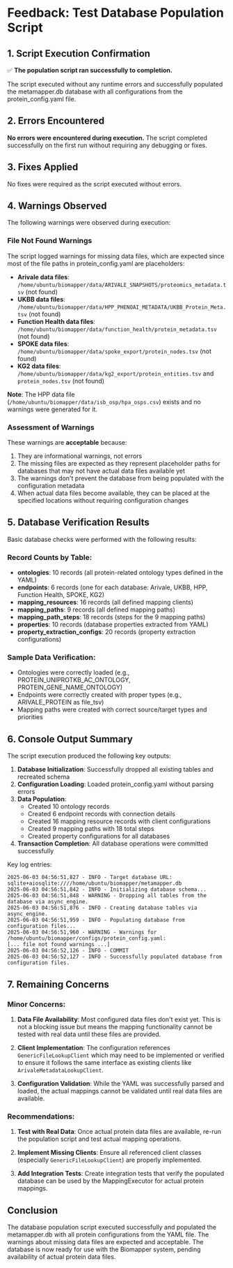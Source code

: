 # Feedback: Test Database Population Script

## 1. Script Execution Confirmation

✅ **The population script ran successfully to completion.**

The script executed without any runtime errors and successfully populated the metamapper.db database with all configurations from the protein_config.yaml file.

## 2. Errors Encountered

**No errors were encountered during execution.** The script completed successfully on the first run without requiring any debugging or fixes.

## 3. Fixes Applied

No fixes were required as the script executed without errors.

## 4. Warnings Observed

The following warnings were observed during execution:

### File Not Found Warnings

The script logged warnings for missing data files, which are expected since most of the file paths in protein_config.yaml are placeholders:

- **Arivale data files**: `/home/ubuntu/biomapper/data/ARIVALE_SNAPSHOTS/proteomics_metadata.tsv` (not found)
- **UKBB data files**: `/home/ubuntu/biomapper/data/HPP_PHENOAI_METADATA/UKBB_Protein_Meta.tsv` (not found)
- **Function Health data files**: `/home/ubuntu/biomapper/data/function_health/protein_metadata.tsv` (not found)
- **SPOKE data files**: `/home/ubuntu/biomapper/data/spoke_export/protein_nodes.tsv` (not found)
- **KG2 data files**: `/home/ubuntu/biomapper/data/kg2_export/protein_entities.tsv` and `protein_nodes.tsv` (not found)

**Note**: The HPP data file (`/home/ubuntu/biomapper/data/isb_osp/hpa_osps.csv`) exists and no warnings were generated for it.

### Assessment of Warnings

These warnings are **acceptable** because:
1. They are informational warnings, not errors
2. The missing files are expected as they represent placeholder paths for databases that may not have actual data files available yet
3. The warnings don't prevent the database from being populated with the configuration metadata
4. When actual data files become available, they can be placed at the specified locations without requiring configuration changes

## 5. Database Verification Results

Basic database checks were performed with the following results:

### Record Counts by Table:
- **ontologies**: 10 records (all protein-related ontology types defined in the YAML)
- **endpoints**: 6 records (one for each database: Arivale, UKBB, HPP, Function Health, SPOKE, KG2)
- **mapping_resources**: 16 records (all defined mapping clients)
- **mapping_paths**: 9 records (all defined mapping paths)
- **mapping_path_steps**: 18 records (steps for the 9 mapping paths)
- **properties**: 10 records (database properties extracted from YAML)
- **property_extraction_configs**: 20 records (property extraction configurations)

### Sample Data Verification:
- Ontologies were correctly loaded (e.g., PROTEIN_UNIPROTKB_AC_ONTOLOGY, PROTEIN_GENE_NAME_ONTOLOGY)
- Endpoints were correctly created with proper types (e.g., ARIVALE_PROTEIN as file_tsv)
- Mapping paths were created with correct source/target types and priorities

## 6. Console Output Summary

The script execution produced the following key outputs:

1. **Database Initialization**: Successfully dropped all existing tables and recreated schema
2. **Configuration Loading**: Loaded protein_config.yaml without parsing errors
3. **Data Population**: 
   - Created 10 ontology records
   - Created 6 endpoint records with connection details
   - Created 16 mapping resource records with client configurations
   - Created 9 mapping paths with 18 total steps
   - Created property configurations for all databases
4. **Transaction Completion**: All database operations were committed successfully

Key log entries:
```
2025-06-03 04:56:51,827 - INFO - Target database URL: sqlite+aiosqlite:////home/ubuntu/biomapper/metamapper.db
2025-06-03 04:56:51,842 - INFO - Initializing database schema...
2025-06-03 04:56:51,848 - WARNING - Dropping all tables from the database via async_engine.
2025-06-03 04:56:51,876 - INFO - Creating database tables via async_engine.
2025-06-03 04:56:51,959 - INFO - Populating database from configuration files...
2025-06-03 04:56:51,960 - WARNING - Warnings for /home/ubuntu/biomapper/configs/protein_config.yaml:
[... file not found warnings ...]
2025-06-03 04:56:52,126 - INFO - COMMIT
2025-06-03 04:56:52,127 - INFO - Successfully populated database from configuration files.
```

## 7. Remaining Concerns

### Minor Concerns:

1. **Data File Availability**: Most configured data files don't exist yet. This is not a blocking issue but means the mapping functionality cannot be tested with real data until these files are provided.

2. **Client Implementation**: The configuration references `GenericFileLookupClient` which may need to be implemented or verified to ensure it follows the same interface as existing clients like `ArivaleMetadataLookupClient`.

3. **Configuration Validation**: While the YAML was successfully parsed and loaded, the actual mappings cannot be validated until real data files are available.

### Recommendations:

1. **Test with Real Data**: Once actual protein data files are available, re-run the population script and test actual mapping operations.

2. **Implement Missing Clients**: Ensure all referenced client classes (especially `GenericFileLookupClient`) are properly implemented.

3. **Add Integration Tests**: Create integration tests that verify the populated database can be used by the MappingExecutor for actual protein mappings.

## Conclusion

The database population script executed successfully and populated the metamapper.db with all protein configurations from the YAML file. The warnings about missing data files are expected and acceptable. The database is now ready for use with the Biomapper system, pending availability of actual protein data files.
